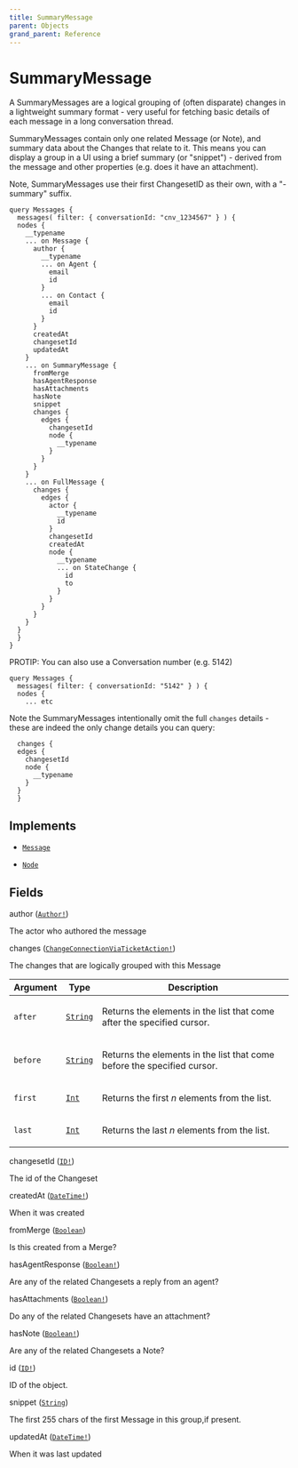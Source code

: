 ```yaml
---
title: SummaryMessage
parent: Objects
grand_parent: Reference
---
```


# SummaryMessage

A SummaryMessages are a logical grouping of (often disparate) changes in
a lightweight summary format - very useful for fetching basic details of
each message in a long conversation thread.

SummaryMessages contain only one related Message (or Note), and summary
data about the Changes that relate to it. This means you can display a
group in a UI using a brief summary (or "snippet") - derived from the
message and other properties (e.g. does it have an attachment).

Note, SummaryMessages use their first ChangesetID as their own, with a
"-summary" suffix.

```
query Messages {
  messages( filter: { conversationId: "cnv_1234567" } ) {
  nodes {
    __typename
    ... on Message {
      author {
        __typename
        ... on Agent {
          email
          id
        }
        ... on Contact {
          email
          id
        }
      }
      createdAt
      changesetId
      updatedAt
    }
    ... on SummaryMessage {
      fromMerge
      hasAgentResponse
      hasAttachments
      hasNote
      snippet
      changes {
        edges {
          changesetId
          node {
            __typename
          }
        }
      }
    }
    ... on FullMessage {
      changes {
        edges {
          actor {
            __typename
            id
          }
          changesetId
          createdAt
          node {
            __typename
            ... on StateChange {
              id
              to
            }
          }
        }
      }
    }
  }
  }
}
```

PROTIP: You can also use a Conversation number (e.g. 5142)

```
query Messages {
  messages( filter: { conversationId: "5142" } ) {
  nodes {
    ... etc
```

Note the SummaryMessages intentionally omit the full `changes` details - these
are indeed the only change details you can query:

```
  changes {
  edges {
    changesetId
    node {
      __typename
    }
  }
  }
```

## Implements

- <code><a href="/docs/reference/interface/message">Message</a></code>

- <code><a href="/docs/reference/interface/node">Node</a></code>

## Fields

<div class="field-entry ">
  <span id="author" class="field-name anchored">author (<code><a href="/docs/reference/union/author">Author!</a></code>)</span>

  <div class="description-wrapper">
   <p>The actor who authored the message</p>

  </div>
</div>

<div class="field-entry ">
  <span id="changes" class="field-name anchored">changes (<code><a href="/docs/reference/object/change_connection_via_ticket_action">ChangeConnectionViaTicketAction!</a></code>)</span>

  <div class="description-wrapper">
   <p>The changes that are logically grouped with this Message</p>
     <table class="arguments">
  <thead>
  <tr>
    <th>Argument</th>
    <th>Type</th>
    <th>Description</th>
  </tr>
  </thead>
  <tbody>

  <tr>
  <td><code class="anchored">after</code></td>
  <td>
    <code><a href="/docs/reference/scalar/string">String</a></code>
  </td>
  <td>
    <p>Returns the elements in the list that come after the specified cursor.</p>
   </td>
  </tr>

  <tr>
  <td><code class="anchored">before</code></td>
  <td>
    <code><a href="/docs/reference/scalar/string">String</a></code>
  </td>
  <td>
    <p>Returns the elements in the list that come before the specified cursor.</p>
   </td>
  </tr>

  <tr>
  <td><code class="anchored">first</code></td>
  <td>
    <code><a href="/docs/reference/scalar/int">Int</a></code>
  </td>
  <td>
    <p>Returns the first <em>n</em> elements from the list.</p>
   </td>
  </tr>

  <tr>
  <td><code class="anchored">last</code></td>
  <td>
    <code><a href="/docs/reference/scalar/int">Int</a></code>
  </td>
  <td>
    <p>Returns the last <em>n</em> elements from the list.</p>
   </td>
  </tr>

  </tbody>
</table>

  </div>
</div>

<div class="field-entry ">
  <span id="changeset_id" class="field-name anchored">changesetId (<code><a href="/docs/reference/scalar/id">ID!</a></code>)</span>

  <div class="description-wrapper">
   <p>The id of the Changeset</p>

  </div>
</div>

<div class="field-entry ">
  <span id="created_at" class="field-name anchored">createdAt (<code><a href="/docs/reference/scalar/date_time">DateTime!</a></code>)</span>

  <div class="description-wrapper">
   <p>When it was created</p>

  </div>
</div>

<div class="field-entry ">
  <span id="from_merge" class="field-name anchored">fromMerge (<code><a href="/docs/reference/scalar/boolean">Boolean</a></code>)</span>

  <div class="description-wrapper">
   <p>Is this created from a Merge?</p>

  </div>
</div>

<div class="field-entry ">
  <span id="has_agent_response" class="field-name anchored">hasAgentResponse (<code><a href="/docs/reference/scalar/boolean">Boolean!</a></code>)</span>

  <div class="description-wrapper">
   <p>Are any of the related Changesets a reply from an agent?</p>

  </div>
</div>

<div class="field-entry ">
  <span id="has_attachments" class="field-name anchored">hasAttachments (<code><a href="/docs/reference/scalar/boolean">Boolean!</a></code>)</span>

  <div class="description-wrapper">
   <p>Do any of the related Changesets have an attachment?</p>

  </div>
</div>

<div class="field-entry ">
  <span id="has_note" class="field-name anchored">hasNote (<code><a href="/docs/reference/scalar/boolean">Boolean!</a></code>)</span>

  <div class="description-wrapper">
   <p>Are any of the related Changesets a Note?</p>

  </div>
</div>

<div class="field-entry ">
  <span id="id" class="field-name anchored">id (<code><a href="/docs/reference/scalar/id">ID!</a></code>)</span>

  <div class="description-wrapper">
   <p>ID of the object.</p>

  </div>
</div>

<div class="field-entry ">
  <span id="snippet" class="field-name anchored">snippet (<code><a href="/docs/reference/scalar/string">String</a></code>)</span>

  <div class="description-wrapper">
   <p>The first 255 chars of the first Message in this group,if present.</p>

  </div>
</div>

<div class="field-entry ">
  <span id="updated_at" class="field-name anchored">updatedAt (<code><a href="/docs/reference/scalar/date_time">DateTime!</a></code>)</span>

  <div class="description-wrapper">
   <p>When it was last updated</p>

  </div>
</div>

